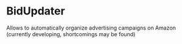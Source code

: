 # BidUpdater
Allows to automatically organize advertising campaigns on Amazon (currently developing, shortcomings may be found)
